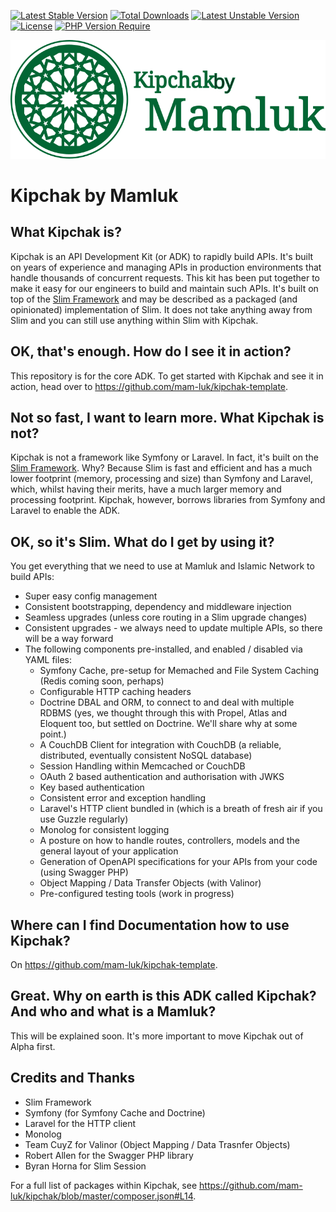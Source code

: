 [![Latest Stable Version](http://poser.pugx.org/mamluk/kipchak/v)](https://packagist.org/packages/mamluk/kipchak) [![Total Downloads](http://poser.pugx.org/mamluk/kipchak/downloads)](https://packagist.org/packages/mamluk/kipchak) [![Latest Unstable Version](http://poser.pugx.org/mamluk/kipchak/v/unstable)](https://packagist.org/packages/mamluk/kipchak) [![License](http://poser.pugx.org/mamluk/kipchak/license)](https://packagist.org/packages/mamluk/kipchak) [![PHP Version Require](http://poser.pugx.org/mamluk/kipchak/require/php)](https://packagist.org/packages/mamluk/kipchak)

<img src=".mamluk/logo.svg" alt="Kipchak by Mamluk" title="Kipchak by Mamluk - an API Toolkit" />

# Kipchak by Mamluk

## What Kipchak is?

Kipchak is an API Development Kit (or ADK) to rapidly build APIs. It's built on years of experience
and managing APIs in production environments that handle thousands of concurrent requests. This kit has
been put together to make it easy for our engineers to build and maintain such APIs. 
It's built on top of the <a href="https://www.slimframework.com/" target="_blank">Slim Framework</a> and 
may be described as a packaged (and opinionated) implementation of Slim. 
It does not take anything away from Slim and you can still use anything within Slim with Kipchak.

## OK, that's enough. How do I see it in action?
This repository is for the core ADK. To get started with Kipchak and see it in action, 
head over to https://github.com/mam-luk/kipchak-template.

## Not so fast, I want to learn more. What Kipchak is not?
Kipchak is not a framework like Symfony or Laravel. In fact, it's built on the 
<a href="https://www.slimframework.com/" target="_blank">Slim Framework</a>. Why? 
Because Slim is fast and efficient and has a much lower footprint (memory, processing and size) than Symfony 
and Laravel, which, whilst having their merits, have a much larger memory and processing footprint. 
Kipchak, however, borrows libraries from Symfony and Laravel to enable the ADK.

## OK, so it's Slim. What do I get by using it?
You get everything that we need to use at Mamluk and Islamic Network to build APIs:

* Super easy config management
* Consistent bootstrapping, dependency and middleware injection
* Seamless upgrades (unless core routing in a Slim upgrade changes)
* Consistent upgrades - we always need to update multiple APIs, so there will be a way forward
* The following components pre-installed, and enabled / disabled via YAML files:
  * Symfony Cache, pre-setup for Memached and File System Caching (Redis coming soon, perhaps)
  * Configurable HTTP caching headers
  * Doctrine DBAL and ORM, to connect to and deal with multiple RDBMS (yes, we thought through this with Propel, Atlas and Eloquent too, but settled on Doctrine. We'll share why at some point.)
  * A CouchDB Client for integration with CouchDB (a reliable, distributed, eventually consistent NoSQL database)
  * Session Handling within Memcached or CouchDB
  * OAuth 2 based authentication and authorisation with JWKS
  * Key based authentication
  * Consistent error and exception handling
  * Laravel's HTTP client bundled in (which is a breath of fresh air if you use Guzzle regularly)
  * Monolog for consistent logging
  * A posture on how to handle routes, controllers, models and the general layout of your application
  * Generation of OpenAPI specifications for your APIs from your code (using Swagger PHP)
  * Object Mapping / Data Transfer Objects (with Valinor) 
  * Pre-configured testing tools (work in progress)

## Where can I find Documentation how to use Kipchak?

On https://github.com/mam-luk/kipchak-template.

## Great. Why on earth is this ADK called Kipchak? And who and what is a Mamluk?

This will be explained soon. It's more important to move Kipchak out of Alpha first.

## Credits and Thanks

* Slim Framework
* Symfony (for Symfony Cache and Doctrine)
* Laravel for the HTTP client
* Monolog
* Team CuyZ for Valinor (Object Mapping / Data Trasnfer Objects)
* Robert Allen for the Swagger PHP library
* Byran Horna for Slim Session

For a full list of packages within Kipchak, see https://github.com/mam-luk/kipchak/blob/master/composer.json#L14.

